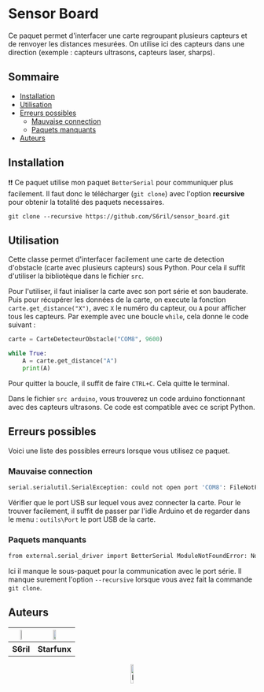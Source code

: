 # Sensor Board

Ce paquet permet d'interfacer une carte regroupant plusieurs capteurs et de renvoyer les distances mesurées. On utilise ici des capteurs dans une direction (exemple : capteurs ultrasons, capteurs laser, sharps).

## Sommaire

  * [Installation](#installation)
  * [Utilisation](#utilisation)
  * [Erreurs possibles](#erreurs-possibles)
    + [Mauvaise connection](#mauvaise-connection)
    + [Paquets manquants](#paquets-manquants)
  * [Auteurs](#auteurs)


## Installation

❗❗ Ce paquet utilise mon paquet `BetterSerial` pour communiquer plus facilement. Il faut donc le télécharger (`git clone`) avec l'option **recursive** pour obtenir la totalité des paquets necessaires.

```git 
git clone --recursive https://github.com/S6ril/sensor_board.git
```

## Utilisation

Cette classe permet d'interfacer facilement une carte de detection d'obstacle (carte avec plusieurs capteurs) sous Python.
Pour cela il suffit d'utiliser la bibliotèque dans le fichier `src`.

Pour l'utiliser, il faut inialiser la carte avec son port série et son bauderate.
Puis pour récupérer les données de la carte, on execute la fonction `carte.get_distance("X")`, avec `X` le numéro du capteur, ou `A` pour afficher tous les capteurs. 
Par exemple avec une boucle `while`, cela donne le code suivant :

```python
carte = CarteDetecteurObstacle("COM8", 9600)

while True:
    A = carte.get_distance("A")
    print(A)
```

Pour quitter la boucle, il suffit de faire `CTRL+C`. Cela quitte le terminal.

Dans le fichier `src arduino`, vous trouverez un code arduino fonctionnant avec des capteurs ultrasons. Ce code est compatible avec ce script Python.

## Erreurs possibles

Voici une liste des possibles erreurs lorsque vous utilisez ce paquet.

### Mauvaise connection
```bash
serial.serialutil.SerialException: could not open port 'COM8': FileNotFoundError(2, 'Le fichier spécifié est introuvable.', None, 2) 
```

Vérifier que le port USB sur lequel vous avez connecter la carte. Pour le trouver facilement, il suffit de passer par l'idle Arduino et de regarder dans le menu : `outils\Port` le port USB de la carte. 

### Paquets manquants

```bash
from external.serial_driver import BetterSerial ModuleNotFoundError: No module named 'external'
```

Ici il manque le sous-paquet pour la communication avec le port série. Il manque surement l'option `--recursive` lorsque vous avez fait la commande `git clone`. 


## Auteurs

 <table style="width:100%" >
  <tr>
    <th>
    <a href="https://github.com/S6ril/">
      <img width=30% src="https://avatars.githubusercontent.com/u/58038125?v=4" />
    </a>
    </th>
    <th>
    <a href="https://github.com/Starfunx">
      <img width=30% src="https://avatars.githubusercontent.com/u/7883804?v=4" />
    </a>
    </th>
  </tr>
  <tr>
    <th>S6ril</td>
    <th>Starfunx</td>
  </tr>
</table> 


<p align="center">
<img width="10%" src="https://avatars.githubusercontent.com/u/39584742?v=4" alt="Logo Valrob">
</p>